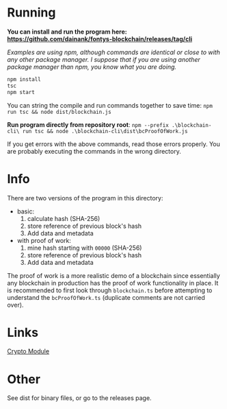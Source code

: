 # Running
__You can install and run the program here: https://github.com/dainank/fontys-blockchain/releases/tag/cli__

*Examples are using npm, although commands are identical or close to with any other package manager. I suppose that if you are using another package manager than npm, you know what you are doing.*

```js
npm install
tsc
npm start
```

You can string the compile and run commands together to save time: ```npm run tsc && node dist/blockchain.js```

**Run program directly from repository root**: ```npm --prefix .\blockchain-cli\ run tsc && node .\blockchain-cli\dist\bcProofOfWork.js```

If you get errors with the above commands, read those errors properly. You are probably executing the commands in the wrong directory.

# Info

There are two versions of the program in this directory:
- basic: 
    1. calculate hash (SHA-256)
    2. store reference of previous block's hash
    3. Add data and metadata
- with proof of work: 
    1. mine hash starting with ```00000``` (SHA-256)
    2. store reference of previous block's hash
    3. Add data and metadata

The proof of work is a more realistic demo of a blockchain since essentially any blockchain in production has the proof of work functionality in place. It is recommended to first look through ```blockchain.ts``` before attempting to understand the ```bcProofOfWork.ts``` (duplicate comments are not carried over).

# Links

[Crypto Module](https://nodejs.org/api/crypto.html)

# Other

See dist for binary files, or go to the releases page.
 

